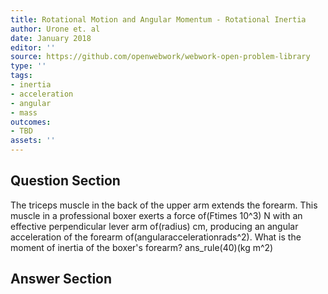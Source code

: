 ```yaml
---
title: Rotational Motion and Angular Momentum - Rotational Inertia
author: Urone et. al
date: January 2018
editor: ''
source: https://github.com/openwebwork/webwork-open-problem-library
type: ''
tags:
- inertia
- acceleration
- angular
- mass
outcomes:
- TBD
assets: ''
---
```


## Question Section 

The triceps muscle in the back of the upper arm extends the forearm. This muscle in a
professional boxer exerts a force of(Ftimes 10^3) N with an effective perpendicular lever arm of(radius) cm, producing an angular acceleration of the forearm of(angularaccelerationrads^2). What is the moment of inertia of the boxer's forearm?
ans_rule(40)(kg m^2)



## Answer Section

